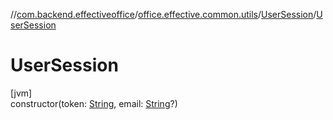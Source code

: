 //[com.backend.effectiveoffice](../../../index.md)/[office.effective.common.utils](../index.md)/[UserSession](index.md)/[UserSession](-user-session.md)

# UserSession

[jvm]\
constructor(token: [String](https://kotlinlang.org/api/latest/jvm/stdlib/kotlin/-string/index.html), email: [String](https://kotlinlang.org/api/latest/jvm/stdlib/kotlin/-string/index.html)?)
